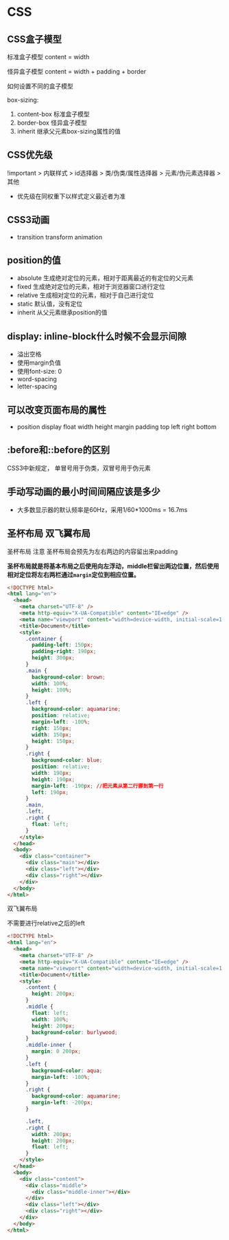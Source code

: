 #  CSS



##  CSS盒子模型

标准盒子模型	content = width

怪异盒子模型	content = width + padding + border

如何设置不同的盒子模型

box-sizing:

1. content-box 标准盒子模型
2. border-box 怪异盒子模型
3. inherit 继承父元素box-sizing属性的值 



##  CSS优先级

!important > 内联样式 > id选择器 > 类/伪类/属性选择器 > 元素/伪元素选择器 > 其他

- 优先级在同权重下以样式定义最近者为准

  

##  CSS3动画

- transition transform animation



## position的值

- absolute 生成绝对定位的元素，相对于距离最近的有定位的父元素
- fixed 生成绝对定位的元素，相对于浏览器窗口进行定位
- relative 生成相对定位的元素，相对于自己进行定位
- static 默认值，没有定位
- inherit 从父元素继承position的值



##  display: inline-block什么时候不会显示间隙

- 溢出空格
- 使用margin负值
- 使用font-size: 0
- word-spacing
- letter-spacing



##  可以改变页面布局的属性

- position display float width height margin padding top left right bottom



##  :before和::before的区别

CSS3中新规定， 单冒号用于伪类，双冒号用于伪元素



##  手动写动画的最小时间间隔应该是多少

- 大多数显示器的默认频率是60Hz，采用1/60*1000ms = 16.7ms



##  圣杯布局 双飞翼布局

圣杯布局 注意 圣杯布局会预先为左右两边的内容留出来padding

**圣杯布局就是将基本布局之后使用向左浮动，middle栏留出两边位置，然后使用相对定位将左右两栏通过`margin`定位到相应位置。**

```html
<!DOCTYPE html>
<html lang="en">
  <head>
    <meta charset="UTF-8" />
    <meta http-equiv="X-UA-Compatible" content="IE=edge" />
    <meta name="viewport" content="width=device-width, initial-scale=1.0" />
    <title>Document</title>
    <style>
      .container {
        padding-left: 150px;
        padding-right: 190px;
        height: 300px;
      }
      .main {
        background-color: brown;
        width: 100%;
        height: 100%;
      }
      .left {
        background-color: aquamarine;
        position: relative;
        margin-left: -100%;
        right: 150px;
        width: 150px;
        height: 150px;
      }
      .right {
        background-color: blue;
        position: relative;
        width: 190px;
        height: 190px;
        margin-left: -190px; //把元素从第二行挪到第一行
        left: 190px;
      }
      .main,
      .left,
      .right {
        float: left;
      }
    </style>
  </head>
  <body>
    <div class="container">
      <div class="main"></div>
      <div class="left"></div>
      <div class="right"></div>
    </div>
  </body>
</html>

```

双飞翼布局

不需要进行relative之后的left

```html
<!DOCTYPE html>
<html lang="en">
  <head>
    <meta charset="UTF-8" />
    <meta http-equiv="X-UA-Compatible" content="IE=edge" />
    <meta name="viewport" content="width=device-width, initial-scale=1.0" />
    <title>Document</title>
    <style>
      .content {
        height: 200px;
      }
      .middle {
        float: left;
        width: 100%;
        height: 200px;
        background-color: burlywood;
      }
      .middle-inner {
        margin: 0 200px;
      }
      .left {
        background-color: aqua;
        margin-left: -100%;
      }
      .right {
        background-color: aquamarine;
        margin-left: -200px;
      }

      .left,
      .right {
        width: 200px;
        height: 200px;
        float: left;
      }
    </style>
  </head>
  <body>
    <div class="content">
      <div class="middle">
        <div class="middle-inner"></div>
      </div>
      <div class="left"></div>
      <div class="right"></div>
    </div>
  </body>
</html>
```

